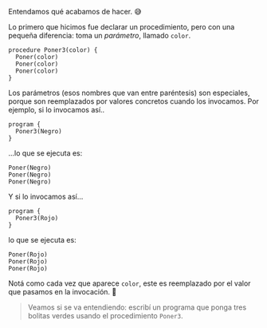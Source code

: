 Entendamos qué acabamos de hacer. :sweat_smile:

Lo primero que hicimos fue declarar un procedimiento, pero con una pequeña diferencia: toma un _parámetro_, llamado `color`.

```gobstones
procedure Poner3(color) {
  Poner(color)
  Poner(color)
  Poner(color)
}
```

Los parámetros (esos nombres que van entre paréntesis) son especiales, porque son reemplazados por valores concretos cuando los invocamos. Por ejemplo, si lo invocamos así..

```gobstones
program {
  Poner3(Negro)
}
```

...lo que se ejecuta es:

```gobstones
Poner(Negro)
Poner(Negro)
Poner(Negro)
```

Y si lo invocamos así...

```gobstones
program {
  Poner3(Rojo)
}
```

lo que se ejecuta es:

```gobstones
Poner(Rojo)
Poner(Rojo)
Poner(Rojo)
```

Notá como cada vez que aparece `color`, este es reemplazado por el valor que pasamos en la invocación. :raised_hands:

> Veamos si se va entendiendo: escribí un programa que ponga tres bolitas verdes usando el procedimiento `Poner3`.


